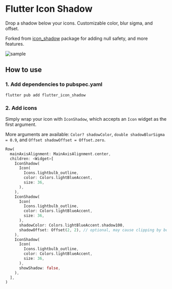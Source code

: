 # Flutter Icon Shadow

Drop a shadow below your icons. Customizable color, blur sigma, and offset.

Forked from [icon_shadow](https://github.com/mehrtarh/flutter_icon_shadow) package for adding null
safety, and more features.

![sample](https://github.com/chenasraf/flutter_icon_shadow/blob/master/sample.PNG?raw=true)

## How to use

### 1. Add dependencies to pubspec.yaml

```shell
flutter pub add flutter_icon_shadow
```

### 2. Add icons

Simply wrap your icon with `IconShadow`, which accepts an `Icon` widget as the first argument.

More arguments are available: `Color? shadowColor`, `double shadowBlurSigma = 0.9`, and
`Offset shadowOffset = Offset.zero`.

```dart
Row(
  mainAxisAlignment: MainAxisAlignment.center,
  children: <Widget>[
    IconShadow(
      Icon(
        Icons.lightbulb_outline,
        color: Colors.lightBlueAccent,
        size: 36,
      ),
    ),
    IconShadow(
      Icon(
        Icons.lightbulb_outline,
        color: Colors.lightBlueAccent,
        size: 36,
      ),
      shadowColor: Colors.lightBlueAccent.shadow100,
      shadowOffset: Offset(2, 2), // optional, may cause clipping by bounding boxh
    ),
    IconShadow(
      Icon(
        Icons.lightbulb_outline,
        color: Colors.lightBlueAccent,
        size: 36,
      ),
      showShadow: false,
    ),
  ],
)
```
